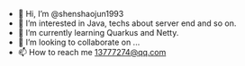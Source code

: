 - 👋 Hi, I’m @shenshaojun1993
- 👀 I’m interested in Java, techs about server end and so on.
- 🌱 I’m currently learning Quarkus and Netty.
- 💞️ I’m looking to collaborate on ...
- 📫 How to reach me 13777274@qq.com

<!---
shenshaojun1993/shenshaojun1993 is a ✨ special ✨ repository because its `README.md` (this file) appears on your GitHub profile.
You can click the Preview link to take a look at your changes.
--->
